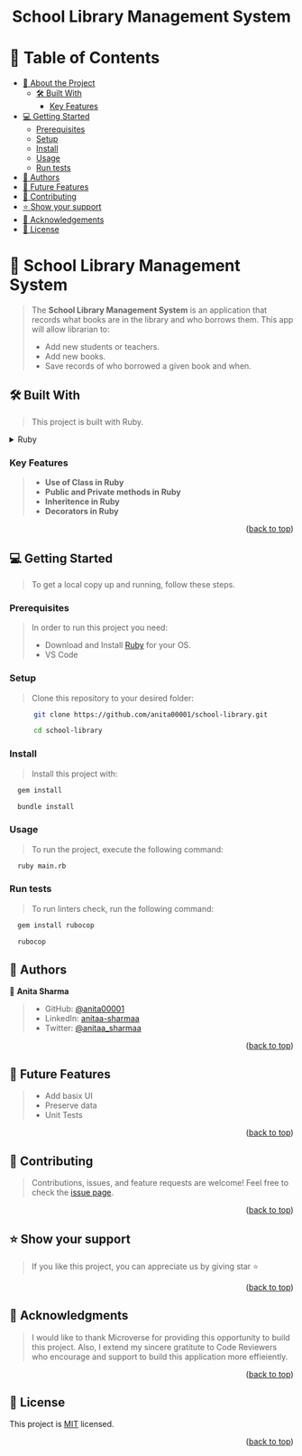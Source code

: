 <a name="readme-top"></a>

<div align="center">
  <h1><b>School Library Management System</b></h1>
</div>

# 📗 Table of Contents

- [📖 About the Project](#about-project)
  - [🛠 Built With](#built-with)
    - [Key Features](#key-features)
- [💻 Getting Started](#getting-started)
  - [Prerequisites](#prerequisites)
  - [Setup](#setup)
  - [Install](#install)
  - [Usage](#usage)
  - [Run tests](#run-tests)
- [👥 Authors](#authors)
- [🔭 Future Features](#future-features)
- [🤝 Contributing](#contributing)
- [⭐️ Show your support](#support)
- [🙏 Acknowledgements](#acknowledgements)
- [📝 License](#license)

# 📖 School Library Management System <a name="about-project"></a>

> The **School Library Management System** is an application that records what books are in the library and who borrows them. This app will allow librarian to:
> - Add new students or teachers.
> - Add new books.
> - Save records of who borrowed a given book and when.

## 🛠 Built With <a name="built-with"></a>
> This project is built with Ruby.

<details>
  <summary>Ruby</summary>
  <ul>
    <li><a href="https://www.ruby-lang.org/en/">Ruby - A Programmer's Best Friend</a></li>
  </ul>
</details>


### Key Features <a name="key-features"></a>

> - **Use of Class in Ruby**
> - **Public and Private methods in Ruby**
> - **Inheritence in Ruby**
> - **Decorators in Ruby**

<p align="right">(<a href="#readme-top">back to top</a>)</p>

## 💻 Getting Started <a name="getting-started"></a>

> To get a local copy up and running, follow these steps.

### Prerequisites

> In order to run this project you need:
> - Download and Install [Ruby](https://www.ruby-lang.org/en/downloads/) for your OS.
> - VS Code

### Setup

> Clone this repository to your desired folder:
```sh
      git clone https://github.com/anita00001/school-library.git
```

```sh
      cd school-library
```

### Install

> Install this project with:

```sh
  gem install
```

```sh
  bundle install
```

### Usage

> To run the project, execute the following command:
```sh
  ruby main.rb
```

### Run tests

> To run linters check, run the following command:

```sh
  gem install rubocop
```

```sh
  rubocop
```

## 👥 Authors <a name="authors"></a>

👤 **Anita Sharma**

> - GitHub: [@anita00001](https://github.com/anita00001)
> - LinkedIn: [anitaa-sharmaa](https://www.linkedin.com/in/anitaa-sharmaa/)
> - Twitter: [@anitaa_sharmaa](https://twitter.com/anitaa_sharmaa)

<p align="right">(<a href="#readme-top">back to top</a>)</p>

## 🔭 Future Features <a name="future-features"></a>

> - Add basix UI
> - Preserve data
> - Unit Tests

<p align="right">(<a href="#readme-top">back to top</a>)</p>

## 🤝 Contributing <a name="contributing"></a>

> Contributions, issues, and feature requests are welcome!
Feel free to check the [issue page](https://github.com/anita00001/school-library/issues/).

<p align="right">(<a href="#readme-top">back to top</a>)</p>

## ⭐️ Show your support <a name="support"></a>

> If you like this project, you can appreciate us by giving star ⭐

<p align="right">(<a href="#readme-top">back to top</a>)</p>

## 🙏 Acknowledgments <a name="acknowledgements"></a>

> I would like to thank Microverse for providing this opportunity to build this project. Also, I extend my sincere gratitute to Code Reviewers who encourage and support to build this application more effieiently.

<p align="right">(<a href="#readme-top">back to top</a>)</p>

## 📝 License <a name="license"></a>

This project is [MIT](./MIT.md) licensed.

<p align="right">(<a href="#readme-top">back to top</a>)</p>
